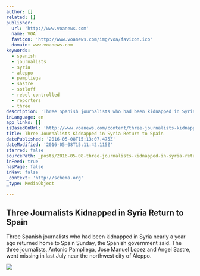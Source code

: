 ```yaml
---
author: []
related: []
publisher:
  url: 'http://www.voanews.com'
  name: VOA
  favicon: 'http://www.voanews.com/img/voa/favicon.ico'
  domain: www.voanews.com
keywords:
  - spanish
  - journalists
  - syria
  - aleppo
  - pampliega
  - sastre
  - sotloff
  - rebel-controlled
  - reporters
  - three
description: 'Three Spanish journalists who had been kidnapped in Syria nearly a year ago returned home to Spain Sunday, the Spanish government said. The three journalists, Antonio Pampliega, Jose Manuel Lopez and Angel Sastre, went missing in last July near the northwest city of Aleppo.'
inLanguage: en
app_links: []
isBasedOnUrl: 'http://www.voanews.com/content/three-journalists-kidnapped-in-syria-return-to-spain/3320428.html'
title: Three Journalists Kidnapped in Syria Return to Spain
datePublished: '2016-05-08T15:13:07.475Z'
dateModified: '2016-05-08T15:11:42.115Z'
starred: false
sourcePath: _posts/2016-05-08-three-journalists-kidnapped-in-syria-return-to-spain.md
inFeed: true
hasPage: false
inNav: false
_context: 'http://schema.org'
_type: MediaObject

---
```

<article style=""><h1>Three Journalists Kidnapped in Syria Return to Spain</h1><p>Three Spanish journalists who had been kidnapped in Syria nearly a year ago returned home to Spain Sunday, the Spanish government said. The three journalists, Antonio Pampliega, Jose Manuel Lopez and Angel Sastre, went missing in last July near the northwest city of Aleppo.</p><img src="http://gdb.voanews.com/E245B744-4C9A-4123-B390-FDADC9ABCB3B_cx0_cy1_cw0_mw1024_mh1024_s.jpg" /></article>
